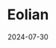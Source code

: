 ---  
layout: startup_page  
title: "Eolian"  
id: "eolianenergy.com"  
permalink: "/eolianeolianenergy.com07302024/"  
website: "https://www.eolianenergy.com/"  
funding_round: "Debt"  
funding_amount: "$400M"  
investors: "Santander Corporate & Investment Bank, MUFG, National Australia Bank, Natixis, Lloyds Bank, SMBC"  
about: "Eolian, L.P. operates a growing portfolio of battery energy storage projects and develops and invests in renewable energy and clean molecule projects across the US. For over 20 years, its founding management has built assets, creating unique structures that have directly funded the development of 26 GW of operating energy storage, solar, and wind-generating capacity. Eolian is employee-owned and funds are managed by Global Infrastructure Partners."  
markets: "Renewable Energy, Energy Storage, Semiconductor Manufacturing"  
hq: "Burlingame, California, United States"  
founded_year: "2020"  
linkedin: "https://www.linkedin.com/company/eolianenergy"  
twitter: ""  
instagram: ""  
facebook: ""  
crunchbase: "https://www.crunchbase.com/organization/eolian"  
pitchbook: "https://pitchbook.com/profiles/company/458249-50"  

date_display: "30-Jul-2024"  
date: "2024-07-30"

# SEO Optimization  
meta_title: "Eolian - Debt Funding ($400M)"  
meta_description: "Eolian, Eolian, L.P. operates a growing portfolio of battery energy storage projects and develops and invests in renewable energy and clean molecule projects ..."  
meta_keywords: "Eolian, Renewable Energy, Energy Storage, Semiconductor Manufacturing, Debt funding"  
canonical_url: "https://startup.projectstartups.com/eolianeolianenergy.com07302024/"  
---